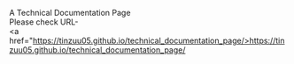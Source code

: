 A Technical Documentation Page<br>
Please check URL-<br>
<a href="https://tinzuu05.github.io/technical_documentation_page/>https://tinzuu05.github.io/technical_documentation_page/</a>


